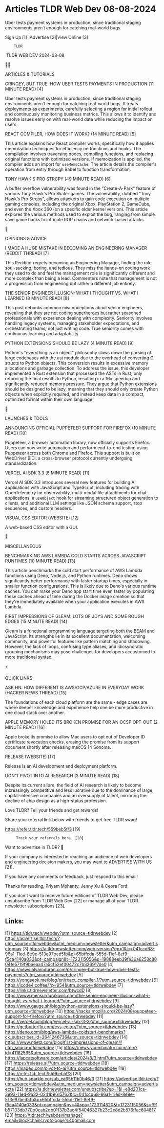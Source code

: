 # Articles TLDR Web Dev 08-08-2024

Uber tests payment systems in production, since traditional staging
environments aren’t enough for catching real-world bugs  

 Sign Up [1] |Advertise [2]|View Online [3] 

		TLDR 

 TLDR WEB DEV 2024-08-08

🧑‍💻 

ARTICLES & TUTORIALS

 CRINGEY, BUT TRUE: HOW UBER TESTS PAYMENTS IN PRODUCTION (11 MINUTE
READ) [4] 

 Uber tests payment systems in production, since traditional staging
environments aren't enough for catching real-world bugs. It treats
deployments as experiments, carefully selecting a region for initial
rollout and continuously monitoring business metrics. This allows it
to identify and resolve issues early on with real-world data while
reducing the impact on users. 

 REACT COMPILER, HOW DOES IT WORK? (14 MINUTE READ) [5] 

 This article explains how React compiler works, specifically how it
applies memoization techniques for efficiency on functions and hooks.
The compilation involves traversing nodes, compiling functions, and
replacing original functions with optimized versions. If memoization
is applied, the compiler adds an import for `useMemoCache`. The
article details the compiler's operation from entry through Babel to
function transformation. 

 TONY HAWK'S PRO STRCPY (49 MINUTE READ) [6] 

 A buffer overflow vulnerability was found in the "Create-A-Park"
feature of various Tony Hawk's Pro Skater games. The vulnerability,
dubbed "Tony Hawk's Pro Strcpy", allows attackers to gain code
execution on multiple gaming consoles, including the original Xbox,
PlayStation 2, GameCube, and even the Xbox 360 (on a specific older
kernel version). This article explores the various methods used to
exploit the bug, ranging from simple save game hacks to intricate ROP
chains and network-based attacks. 

🧠 

OPINIONS & ADVICE

 I MADE A HUGE MISTAKE IN BECOMING AN ENGINEERING MANAGER (REDDIT
THREAD) [7] 

 This Redditor regrets becoming an Engineering Manager, finding the
role soul-sucking, boring, and tedious. They miss the hands-on coding
work they used to do and feel the management role is significantly
different and more complex than being a lead. Commenters note that
management is not a progression from engineering but rather a
different job entirely. 

 THE SENIOR ENGINEER ILLUSION: WHAT I THOUGHT VS. WHAT I LEARNED (8
MINUTE READ) [8] 

 This post debunks common misconceptions about senior engineers,
revealing that they are not coding superheroes but rather seasoned
professionals with experience dealing with complexity. Seniority
involves handling legacy systems, managing stakeholder expectations,
and orchestrating teams, not just writing code. True seniority comes
with continuous learning and adaptability. 

 PYTHON EXTENSIONS SHOULD BE LAZY (4 MINUTE READ) [9] 

 Python's "everything is an object" philosophy slows down the parsing
of large codebases with the ast module due to the overhead of
converting C structs to Python objects. This conversion results in
excessive memory allocations and garbage collection. To address the
issue, this developer implemented a Rust extension that processed the
ASTs in Rust, only returning the final results to Python, resulting in
a 16x speedup and significantly reduced memory pressure. They argue
that Python extensions should be designed to be lazy, meaning that
they should only create Python objects when explicitly required, and
instead keep data in a compact, optimized format within their own
language. 

🚀 

LAUNCHES & TOOLS

 ANNOUNCING OFFICIAL PUPPETEER SUPPORT FOR FIREFOX (10 MINUTE READ)
[10] 

 Puppeteer, a browser automation library, now officially supports
Firefox. Users can now write automation and perform end-to-end testing
using Puppeteer across both Chrome and Firefox. This support is built
on WebDriver BiDi, a cross-browser protocol currently undergoing
standardization. 

 VERCEL AI SDK 3.3 (8 MINUTE READ) [11] 

 Vercel AI SDK 3.3 introduces several new features for building AI
applications with JavaScript and TypeScript, including tracing with
OpenTelemetry for observability, multi-modal file attachments for chat
applications, a `useObject` hook for streaming structured object
generation to clients, and additional LLM settings like JSON schema
support, stop sequences, and custom headers. 

 VISUAL CSS EDITOR (WEBSITE) [12] 

 A web-based CSS editor with a GUI. 

🎁 

MISCELLANEOUS

 BENCHMARKING AWS LAMBDA COLD STARTS ACROSS JAVASCRIPT RUNTIMES (10
MINUTE READ) [13] 

 This article benchmarks the cold start performance of AWS Lambda
functions using Deno, Node.js, and Python runtimes. Deno shows
significantly better performance with faster startup times, especially
in smaller function configurations. This is likely due to Deno's
various runtime caches. You can make your Deno app start time even
faster by populating these caches ahead of time during the Docker
image creation so that they're immediately available when your
application executes in AWS Lambda. 

 FIRST IMPRESSIONS OF GLEAM: LOTS OF JOYS AND SOME ROUGH EDGES (15
MINUTE READ) [14] 

 Gleam is a functional programming language targeting both the BEAM
and JavaScript. Its strengths lie in its excellent documentation,
welcoming community, and powerful features like pattern matching and
shadowing. However, the lack of loops, confusing type aliases, and
idiosyncratic grouping mechanisms may pose challenges for developers
accustomed to more traditional syntax. 

⚡ 

QUICK LINKS

 ASK HN: HOW DIFFERENT IS AWS/GCP/AZURE IN EVERYDAY WORK (HACKER NEWS
THREAD) [15] 

 The foundations of each cloud platform are the same - edge cases are
where deeper knowledge and experience help one be more productive in
one cloud stack over another. 

 APPLE MEMORY HOLED ITS BROKEN PROMISE FOR AN OCSP OPT-OUT (2 MINUTE
READ) [16] 

 Apple broke its promise to allow Mac users to opt out of Developer ID
certificate revocation checks, erasing the promise from its support
document shortly after releasing macOS 14 Sonoma. 

 RELEASE (WEBSITE) [17] 

 Release is an AI development and deployment platform. 

 DON'T PIVOT INTO AI RESEARCH (3 MINUTE READ) [18] 

 Despite its current allure, the field of AI research is likely to
become increasingly competitive and less lucrative due to the
dominance of large, capital-intensive companies and an oversupply of
talent, mirroring the decline of chip design as a high-status
profession. 

Love TLDR? Tell your friends and get rewards!

 Share your referral link below with friends to get free TLDR swag! 

 https://refer.tldr.tech/559beb5f/3 [19] 

		 Track your referrals here. [20] 

Want to advertise in TLDR? 📰

 If your company is interested in reaching an audience of web
developers and engineering decision makers, you may want to ADVERTISE
WITH US [21]. 

 If you have any comments or feedback, just respond to this email! 

Thanks for reading, 
Priyam Mohanty, Jenny Xu & Ceora Ford 

If you don't want to receive future editions of TLDR Web Dev, please
unsubscribe from TLDR Web Dev [22] or manage all of your TLDR
newsletter subscriptions [23]. 

 

Links:
------
[1] https://tldr.tech/webdev?utm_source=tldrwebdev
[2] https://advertise.tldr.tech/?utm_source=tldrwebdev&utm_medium=newsletter&utm_campaign=advertisetopnav
[3] https://a.tldrnewsletter.com/web-version?ep=1&lc=041ccd68-96a1-11ed-8e9e-513e97bed5fb&p=65bffcda-555d-11ef-8ef9-f5ca4140a033&pt=campaign&t=1723115056&s=19888eeb39fa36a6253c8804fe5719f9baeaa47a5cf52ef00472c7b326917de0
[4] https://news.alvaroduran.com/p/cringey-but-true-how-uber-tests-payments?utm_source=tldrwebdev
[5] https://yongseok.me/blog/en/react_compiler_1/?utm_source=tldrwebdev
[6] https://icode4.coffee/?p=954&utm_source=tldrwebdev
[7] https://links.tldrnewsletter.com/btwcdD
[8] https://www.mensurdurakovic.com/the-senior-engineer-illusion-what-i-thought-vs-what-i-learned/?utm_source=tldrwebdev
[9] https://www.gauge.sh/blog/python-extensions-should-be-lazy?utm_source=tldrwebdev
[10] https://hacks.mozilla.org/2024/08/puppeteer-support-for-firefox/?utm_source=tldrwebdev
[11] https://vercel.com/blog/vercel-ai-sdk-3-3?utm_source=tldrwebdev
[12] https://getbutterfly.com/css-editor/?utm_source=tldrwebdev
[13] https://deno.com/blog/aws-lambda-coldstart-benchmarks?ck_subscriber_id=2641246736&utm_source=tldrwebdev
[14] https://www.ntietz.com/blog/first-impressions-of-gleam/?utm_source=tldrwebdev
[15] https://news.ycombinator.com/item?id=41182565&utm_source=tldrwebdev
[16] https://lapcatsoftware.com/articles/2024/8/3.html?utm_source=tldrwebdev
[17] https://release.ai/?utm_source=tldrwebdev
[18] https://maged.com/pivot-to-ai?utm_source=tldrwebdev
[19] https://refer.tldr.tech/559beb5f/3
[20] https://hub.sparklp.co/sub_ea65b11b0b46/3
[21] https://advertise.tldr.tech/?utm_source=tldrwebdev&utm_medium=newsletter&utm_campaign=advertisecta
[22] https://a.tldrnewsletter.com/unsubscribe?ep=1&l=e8d201ca-3e93-11ed-9a32-0241b9615763&lc=041ccd68-96a1-11ed-8e9e-513e97bed5fb&p=65bffcda-555d-11ef-8ef9-f5ca4140a033&pt=campaign&pv=4&spa=1723114820&t=1723115056&s=f91b57103db770b0cab2db01f37b3ac4f54046327b23c2e8d2b576ffac604817
[23] https://tldr.tech/webdev/manage?email=blockchaincryptologue%40gmail.com